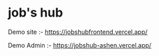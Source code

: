 # job's hub

Demo site :- https://jobshubfrontend.vercel.app/

Demo Admin :- https://jobshub-ashen.vercel.app/
